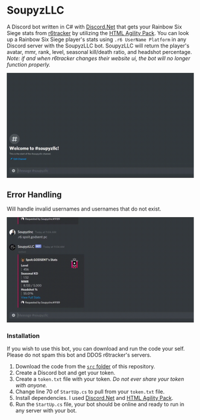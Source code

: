 # SoupyzLLC
A Discord bot written in C# with [Discord.Net](https://github.com/discord-net/Discord.Net) that gets your Rainbow Six Siege stats from [r6tracker](https://r6.tracker.network/) by utilizing the [HTML Agility Pack](https://html-agility-pack.net/). You can look up a Rainbow Six Siege player's stats using `.r6 UserName Platform` in any Discord server with the SoupyzLLC bot. SoupyzLLC will return the player's avatar, mmr, rank, level, seasonal kill/death ratio, and headshot percentage. _Note: if and when r6tracker changes their website ui, the bot will no longer function properly._

![](https://github.com/SoupyzInc/SoupyzLLC/blob/main/Wiki/search%20example.gif)

## Error Handling
Will handle invalid usernames and usernames that do not exist.

![](https://github.com/SoupyzInc/SoupyzLLC/blob/main/Wiki/error%20handling.gif)

### Installation 
If you wish to use this bot, you can download and run the code your self. Please do not spam this bot and DDOS r6tracker's servers.
1. Download the code from the [`src` folder](https://github.com/SoupyzInc/SoupyzLLC/tree/main/src) of this repository.
2. Create a Discord bot and get your token.
3. Create a  `token.txt` file with your token. _Do not ever share your token with anyone._
4. Change line 70 of `StartUp.cs` to pull from your `token.txt` file.
5. Install dependencies. I used [Discord.Net](https://github.com/discord-net/Discord.Net) and [HTML Agility Pack](https://html-agility-pack.net/).
6. Run the `StartUp.cs` file, your bot should be online and ready to run in any server with your bot.
